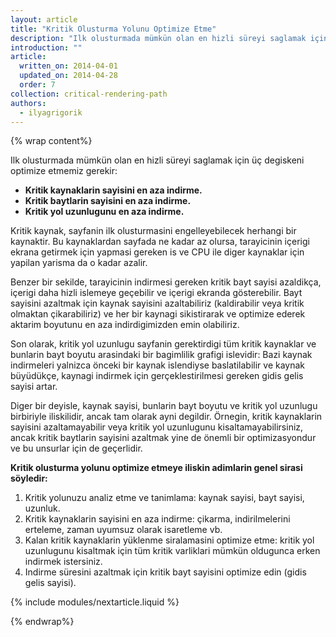 ```yaml
---
layout: article
title: "Kritik Olusturma Yolunu Optimize Etme"
description: "Ilk olusturmada mümkün olan en hizli süreyi saglamak için üç degiskeni optimize etmemiz gerekir: Kritik kaynaklarin sayisini en aza indirme, kritik baytlarin sayisini en aza indirme ve kritik yol uzunlugunu en aza indirme."
introduction: ""
article:
  written_on: 2014-04-01
  updated_on: 2014-04-28
  order: 7
collection: critical-rendering-path
authors:
  - ilyagrigorik
---
```

{% wrap content%}

Ilk olusturmada mümkün olan en hizli süreyi saglamak için üç degiskeni optimize etmemiz gerekir:

* **Kritik kaynaklarin sayisini en aza indirme.**
* **Kritik baytlarin sayisini en aza indirme.**
* **Kritik yol uzunlugunu en aza indirme.**

Kritik kaynak, sayfanin ilk olusturmasini engelleyebilecek herhangi bir kaynaktir. Bu kaynaklardan sayfada ne kadar az olursa, tarayicinin içerigi ekrana getirmek için yapmasi gereken is ve CPU ile diger kaynaklar için yapilan yarisma da o kadar azalir.

Benzer bir sekilde, tarayicinin indirmesi gereken kritik bayt sayisi azaldikça, içerigi daha hizli islemeye geçebilir ve içerigi ekranda gösterebilir. Bayt sayisini azaltmak için kaynak sayisini azaltabiliriz (kaldirabilir veya kritik olmaktan çikarabiliriz) ve her bir kaynagi sikistirarak ve optimize ederek aktarim boyutunu en aza indirdigimizden emin olabiliriz.

Son olarak, kritik yol uzunlugu sayfanin gerektirdigi tüm kritik kaynaklar ve bunlarin bayt boyutu arasindaki bir bagimlilik grafigi islevidir: Bazi kaynak indirmeleri yalnizca önceki bir kaynak islendiyse baslatilabilir ve kaynak büyüdükçe, kaynagi indirmek için gerçeklestirilmesi gereken gidis gelis sayisi artar.

Diger bir deyisle, kaynak sayisi, bunlarin bayt boyutu ve kritik yol uzunlugu birbiriyle iliskilidir, ancak tam olarak ayni degildir. Örnegin, kritik kaynaklarin sayisini azaltamayabilir veya kritik yol uzunlugunu kisaltamayabilirsiniz, ancak kritik baytlarin sayisini azaltmak yine de önemli bir optimizasyondur ve bu unsurlar için de geçerlidir.

**Kritik olusturma yolunu optimize etmeye iliskin adimlarin genel sirasi söyledir:**

1. Kritik yolunuzu analiz etme ve tanimlama: kaynak sayisi, bayt sayisi, uzunluk.
2. Kritik kaynaklarin sayisini en aza indirme: çikarma, indirilmelerini erteleme, zaman uyumsuz olarak isaretleme vb.
3. Kalan kritik kaynaklarin yüklenme siralamasini optimize etme: kritik yol uzunlugunu kisaltmak için tüm kritik varliklari mümkün oldugunca erken indirmek istersiniz.
4. Indirme süresini azaltmak için kritik bayt sayisini optimize edin (gidis gelis sayisi).

{% include modules/nextarticle.liquid %}

{% endwrap%}

